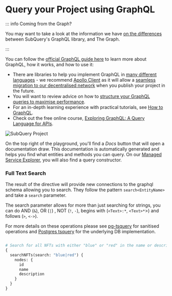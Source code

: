 # Query your Project using GraphQL

::: info Coming from the Graph?

You may want to take a look at the information we have [on the differences](../../build/graph-migration.md#graphql-query-differences) between SubQuery's GraphQL library, and The Graph.

:::

You can follow the [official GraphQL guide here](https://graphql.org/learn/) to learn more about GraphQL, how it works, and how to use it:

- There are libraries to help you implement GraphQL in [many different languages](https://graphql.org/code/) - we recommend [Apollo Client](https://www.apollographql.com/docs/react/) as it will allow a [seamless migration to our decentralised network](../../subquery_network/publish.md#changes-to-your-dapp) when you publish your project in the future.
- You will want to review advice on how to [structure your GraphQL queries to maximise performance](../../build/optimisation.md#query-performance-advice).
- For an in-depth learning experience with practical tutorials, see [How to GraphQL](https://www.howtographql.com/).
- Check out the free online course, [Exploring GraphQL: A Query Language for APIs](https://www.edx.org/course/exploring-graphql-a-query-language-for-apis).

![SubQuery Project](/assets/img/run_publish/query.png)

On the top right of the playground, you'll find a _Docs_ button that will open a documentation draw. This documentation is automatically generated and helps you find what entities and methods you can query. On our [Managed Service Explorer](https://explorer.subquery.network/), you will also find a query constructor.

### Full Text Search

The result of the directive will provide new connections to the graphql schema allowing you to search. They follow the pattern `search<EntityName>` and take a `search` parameter.

The search parameter allows for more than just searching for strings, you can do AND (`&`), OR (`|`) , NOT (`!`, `-`), begins with (`<Text>:*`, `<Text>*`>) and follows (`>`, `<->`).

For more details on these operations please see [pg-tsquery](https://github.com/caub/pg-tsquery) for sanitised operations and [Postgres tsquery](https://www.postgresql.org/docs/current/textsearch-controls.html) for the underlying DB implementation.

```graphql

# Search for all NFTs with either "blue" or "red" in the name or description
{
  searchNFTs(search: "blue|red") {
    nodes: {
      id
      name
      description
    }
  }
}

```

